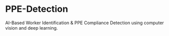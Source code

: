 # PPE-Detection
AI-Based Worker Identification &amp; PPE Compliance Detection using computer vision and deep learning.
